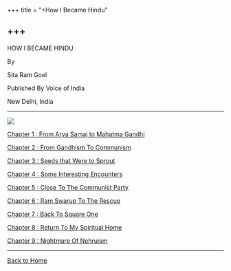 +++
title = "+How I Became Hindu"

+++
------------------------------------------------------------------------

  
  

HOW I BECAME HINDU

  

By

Sita Ram Goel

  

Published By Voice of India

  

New Delhi, India

  
  

------------------------------------------------------------------------

  
  

![](http://www.voi.org/books/hibh/hibh.jpg)

[Chapter 1 : From Arya Samaj to Mahatma Gandhi](ch1.htm)

[Chapter 2 : From Gandhism To Communism](ch2.htm)

[Chapter 3 : Seeds that Were to Sprout](ch3.htm)

[Chapter 4 : Some Interesting Encounters](ch4.htm)

[Chapter 5 : Close To The Communist Party](ch5.htm)

[Chapter 6 : Ram Swarup To The Rescue](ch6.htm)

[Chapter 7 : Back To Square One](ch7.htm)

[Chapter 8 : Return To My Spiritual Home](ch8.htm)

[Chapter 9 : Nightmare Of Nehruism](ch9.htm)

  

------------------------------------------------------------------------

[Back to Home](http://voiceofdharma.org/books)  
